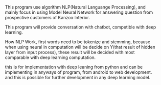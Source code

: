 This program use algorithm NLP(Natural Languange Processing), and mainly focus in using Model Neural Network for answering question from prospective customers of Kanzoo Interior.

This program will provide conversation with chatbot, competible with deep learning.

How NLP Work, first words need to be tokenize and stemming, because when using neural in computation will be decide on Y(that result of hidden layer from input process), these result will be decided with most comparable with deep learning computation.

this is for implementation with deep leaning from python and can be implementing in anyways of program, from android to web development.
and this is possible for further development in any deep learning model.